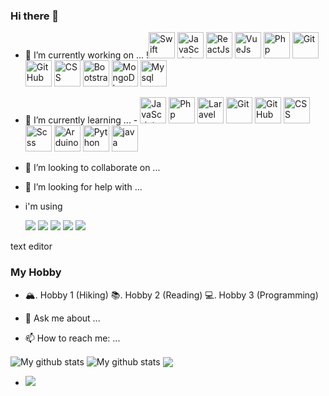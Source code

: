 ### Hi there 👋
- 🔭 I’m currently working on ... !<a href="https://swift.org/"><img src="https://skillicons.dev/icons?i=swift" alt="Swift" style="width:42px;height:42px;"></a>
<a href="https://developer.mozzila.org/"><img src="https://skillicons.dev/icons?i=js" alt="JavaScript" style="width:42px;height:42px;"></a>
<a href="https://react.dev/"><img src="https://skillicons.dev/icons?i=react" alt="ReactJs" style="width:42px;height:42px;"></a>
<a href="https://vuejs.org/"><img src="https://skillicons.dev/icons?i=vuejs" alt="VueJs" style="width:42px;height:42px;"></a>
<a href="https://php.net/"><img src="https://skillicons.dev/icons?i=php" alt="Php" style="width:42px;height:42px;"></a>
<a href="https://git-scm.com/"><img src="https://skillicons.dev/icons?i=git" alt="Git" style="width:42px;height:42px;"></a>
<a href="https://github.com/"><img src="https://skillicons.dev/icons?i=github" alt="GitHub" style="width:42px;height:42px;"></a>
<a href="https://w3.org/"><img src="https://skillicons.dev/icons?i=css" alt="CSS" style="width:42px;height:42px;"></a>
<a href="https://getbootstrap.com/"><img src="https://skillicons.dev/icons?i=bootstrap" alt="Bootstrap" style="width:42px;height:42px;"></a>
<a href="https://mongodb.com/"><img src="https://skillicons.dev/icons?i=mongodb" alt="MongoDb" style="width:42px;height:42px;"></a>
<a href="https://mysql.com/"><img src="https://skillicons.dev/icons?i=mysql" alt="Mysql" style="width:42px;height:42px;"></a>


- 🌱 I’m currently learning ... - <a href="https://developer.mozzila.org/"><img src="https://skillicons.dev/icons?i=js" alt="JavaScript" style="width:42px;height:42px;"></a>
<a href="https://php.net/"><img src="https://skillicons.dev/icons?i=php" alt="Php" style="width:42px;height:42px;"></a>
<a href="https://laravel.com/"><img src="https://skillicons.dev/icons?i=laravel" alt="Laravel" style="width:42px;height:42px;"></a>
<a href="https://git-scm.com/"><img src="https://skillicons.dev/icons?i=git" alt="Git" style="width:42px;height:42px;"></a>
<a href="https://github.com/"><img src="https://skillicons.dev/icons?i=github" alt="GitHub" style="width:42px;height:42px;"></a>
<a href="https://w3.org/"><img src="https://skillicons.dev/icons?i=css" alt="CSS" style="width:42px;height:42px;"></a>
  <a href="https://saas-lang.com/"><img src="https://skillicons.dev/icons?i=scss" alt="Scss" style="width:42px;height:42px;"></a>
<a href="https://arduino.cc/"><img src="https://skillicons.dev/icons?i=arduino" alt="Arduino" style="width:42px;height:42px;"></a>
<a href="https://python.org/"><img src="https://skillicons.dev/icons?i=py" alt="Python" style="width:42px;height:42px;"></a>
<a href="https://oracle.com/"><img src="https://skillicons.dev/icons?i=java" alt="java" style="width:42px;height:42px;"></a>

- 👯 I’m looking to collaborate on ...
- 🤔 I’m looking for help with ...
- i'm using <p>
  <img src="https://img.shields.io/badge/Xcode-007ACC?style=flat-square&logo=Xcode&logoColor=white" />
  <img src="https://img.shields.io/badge/Visual_Studio_Code-0078D4?style=for-the-badge&logo=visual%20studio%20code&logoColor=white" />
  <img src="https://img.shields.io/badge/Visual_Studio-5C2D91?style=for-the-badge&logo=visual%20studio&logoColor=white" />
  <img src="[https://img.shields.io/badge/NetBeansIDE-1B6AC6?style=for-the-badge&logo=apache-netbeans-ide&logoColor=white]" />
  <img src="https://img.shields.io/badge/Eclipse-2C2255?style=for-the-badge&logo=eclipse&logoColor=white" />

</p>


   text editor
### My Hobby
- 🏔. Hobby 1 (Hiking)
📚. Hobby 2 (Reading)
💻. Hobby 3 (Programming)

- 💬 Ask me about ...
- 📫 How to reach me: ...


<img align="center" src="https://github-readme-streak-stats.herokuapp.com?user=timcreative&theme=vue-dark&hide_border=true&date_format=M%20j%5B%2C%20Y%5D" alt="My github stats" />

<img align="center" src="https://github-readme-stats.vercel.app/api?username=aris-presley-aja&show_icons=true&include_all_commits=true&theme=cobalt&hide_border=true" alt="My github stats" /> 

<img align="center" src="https://github-readme-stats.vercel.app/api/top-langs/?username=aris-presley-aja&layout=compact&theme=cobalt&hide_border=true" />


- ![](https://komarev.com/ghpvc/?username=aris-presley-aja&color=green)
<!--
**aris-presley-aja/aris-presley-aja** is a ✨ _special_ ✨ repository because its `README.md` (this file) appears on your GitHub profile.

Here are some ideas to get you started:

- 🔭 I’m currently working on ...
- 🌱 I’m currently learning ...
- 👯 I’m looking to collaborate on ...
- 🤔 I’m looking for help with ...
- 💬 Ask me about ...
- 📫 How to reach me: ...
- 😄 Pronouns: ...
- ⚡ Fun fact: ...
-->
